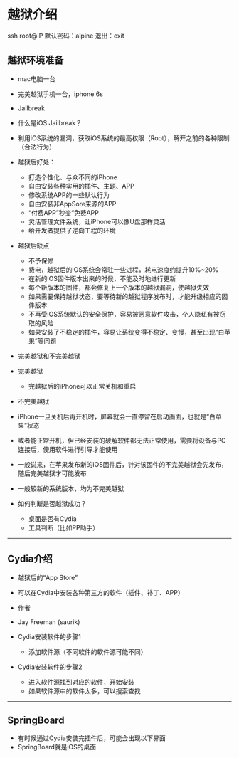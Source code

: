 # 越狱介绍

ssh root@IP 
默认密码：alpine 
退出：exit

## 越狱环境准备
* mac电脑一台
* 完美越狱手机一台，iphone 6s
* Jailbreak
* 什么是iOS Jailbreak？
* 利用iOS系统的漏洞，获取iOS系统的最高权限（Root），解开之前的各种限制（合法行为）

* 越狱后好处：
    * 打造个性化、与众不同的iPhone
    * 自由安装各种实用的插件、主题、APP
    * 修改系统APP的一些默认行为
    * 自由安装非AppSore来源的APP
    * “付费APP”秒变“免费APP
    * 灵活管理文件系统，让iPhone可以像U盘那样灵活
    * 给开发者提供了逆向工程的环境

* 越狱后缺点
    * 不予保修
    * 费电，越狱后的iOS系统会常驻一些进程，耗电速度约提升10%~20%
    * 在新的iOS固件版本出来的时候，不能及时地进行更新
    * 每个新版本的固件，都会修复上一个版本的越狱漏洞，使越狱失效
    * 如果需要保持越狱状态，要等待新的越狱程序发布时，才能升级相应的固件版本
    * 不再受iOS系统默认的安全保护，容易被恶意软件攻击，个人隐私有被窃取的风险
    * 如果安装了不稳定的插件，容易让系统变得不稳定、变慢，甚至出现“白苹果”等问题

* 完美越狱和不完美越狱
* 完美越狱
    * 完越狱后的iPhone可以正常关机和重启
* 不完美越狱
* iPhone一旦关机后再开机时，屏幕就会一直停留在启动画面，也就是“白苹果”状态
* 或者能正常开机，但已经安装的破解软件都无法正常使用，需要将设备与PC连接后，使用软件进行引导才能使用
* 一般说来，在苹果发布新的iOS固件后，针对该固件的不完美越狱会先发布，随后完美越狱才可能发布
* 一般较新的系统版本，均为不完美越狱

* 如何判断是否越狱成功？
    * 桌面是否有Cydia
    * 工具判断（比如PP助手）

---

## Cydia介绍
* 越狱后的“App Store”
* 可以在Cydia中安装各种第三方的软件（插件、补丁、APP）
* 作者
* Jay Freeman (saurik)

* Cydia安装软件的步骤1
    * 添加软件源（不同软件的软件源可能不同）

* Cydia安装软件的步骤2
    * 进入软件源找到对应的软件，开始安装
    * 如果软件源中的软件太多，可以搜索查找

---

## SpringBoard
* 有时候通过Cydia安装完插件后，可能会出现以下界面
* SpringBoard就是iOS的桌面